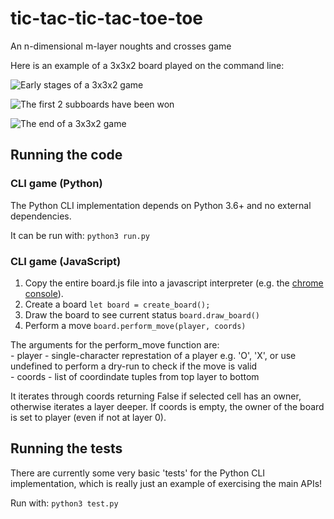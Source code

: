 # tic-tac-tic-tac-toe-toe

An n-dimensional m-layer noughts and crosses game

Here is an example of a 3x3x2 board played on the command line:

![Early stages of a 3x3x2 game](http://i.imgur.com/u8kf3Ep.png)

![The first 2 subboards have been won](http://i.imgur.com/HT8bqxZ.png)

![The end of a 3x3x2 game](http://i.imgur.com/QRBhSzR.png)


## Running the code

### CLI game (Python)

The Python CLI implementation depends on Python 3.6+ and no external dependencies.

It can be run with: `python3 run.py`


### CLI game (JavaScript)

1. Copy the entire board.js file into a javascript interpreter (e.g. the [chrome console](https://developers.google.com/web/tools/chrome-devtools/console/)).
2. Create a board
  `let board = create_board();`
3. Draw the board to see current status
  `board.draw_board()`
4. Perform a move
   `board.perform_move(player, coords)`
 
The arguments for the perform_move function are:  
        -  player - single-character represtation of a player e.g. 'O', 'X', or use undefined to perform a dry-run to check if the move is valid  
        -  coords - list of coordindate tuples from top layer to bottom  
        
It iterates through coords returning False if selected cell has an owner, otherwise iterates a layer deeper. If coords is empty, the owner of the board is set to player (even if not at layer 0).  


## Running the tests

There are currently some very basic 'tests' for the Python CLI implementation, which is really just an example of exercising the main APIs!

Run with: `python3 test.py`
